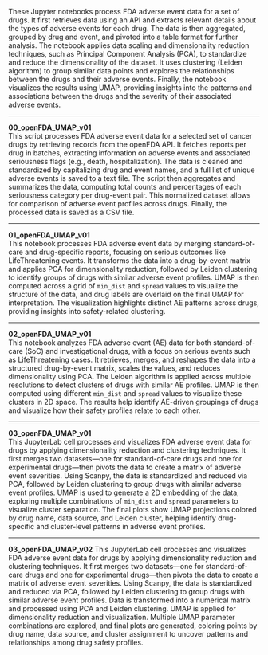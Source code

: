 
  These Jupyter notebooks process FDA adverse event data for a set of drugs. It first retrieves data using an API and extracts relevant details about the types of adverse events
for each drug. The data is then aggregated, grouped by drug and event, and pivoted into a table format for further analysis. The notebook applies data scaling and dimensionality
reduction techniques, such as Principal Component Analysis (PCA), to standardize and reduce the dimensionality of the dataset. It uses clustering (Leiden algorithm) to group 
similar data points and explores the relationships between the drugs and their adverse events. Finally, the notebook visualizes the results using UMAP, providing insights into 
the patterns and associations between the drugs and the severity of their associated adverse events.
--          --          --          --          --          --          --          --          --          --          --          --          --          --          --          --          --          --    
  **00_openFDA_UMAP_v01**  
This script processes FDA adverse event data for a selected set of cancer drugs by retrieving records from the openFDA API. It fetches reports per drug in batches, extracting information
on adverse events and associated seriousness flags (e.g., death, hospitalization). The data is cleaned and standardized by capitalizing drug and event names, and a full list of unique
adverse events is saved to a text file. The script then aggregates and summarizes the data, computing total counts and percentages of each seriousness category per drug-event pair.
This normalized dataset allows for comparison of adverse event profiles across drugs. Finally, the processed data is saved as a CSV file.
--          --          --          --          --          --          --          --          --          --          --          --          --          --          --          --          --          --    
  **01_openFDA_UMAP_v01**  
This notebook processes FDA adverse event data by merging standard-of-care and drug-specific reports, focusing on serious outcomes like LifeThreatening events.
It transforms the data into a drug-by-event matrix and applies PCA for dimensionality reduction, followed by Leiden clustering to identify groups of drugs with similar adverse event profiles. 
UMAP is then computed across a grid of `min_dist` and `spread` values to visualize the structure of the data, and drug labels are overlaid on the final UMAP for interpretation.
The visualization highlights distinct AE patterns across drugs, providing insights into safety-related clustering.
--          --          --          --          --          --          --          --          --          --          --          --          --          --          --          --          --          -- 
  **02_openFDA_UMAP_v01**  
This notebook analyzes FDA adverse event (AE) data for both standard-of-care (SoC) and investigational drugs, with a focus on serious events such as LifeThreatening cases. 
It retrieves, merges, and reshapes the data into a structured drug-by-event matrix, scales the values, and reduces dimensionality using PCA. 
The Leiden algorithm is applied across multiple resolutions to detect clusters of drugs with similar AE profiles. UMAP is then computed using different `min_dist` and `spread` 
values to visualize these clusters in 2D space. The results help identify AE-driven groupings of drugs and visualize how their safety profiles relate to each other.
--          --          --          --          --          --          --          --          --          --          --          --          --          --          --          --          --          -- 
  **03_openFDA_UMAP_v01**  
This JupyterLab cell processes and visualizes FDA adverse event data for drugs by applying dimensionality reduction and clustering techniques. It first merges two datasets—one for
standard-of-care drugs and one for experimental drugs—then pivots the data to create a matrix of adverse event severities. Using Scanpy, the data is standardized and reduced via PCA,
followed by Leiden clustering to group drugs with similar adverse event profiles. UMAP is used to generate a 2D embedding of the data, exploring multiple combinations of `min_dist`
and `spread` parameters to visualize cluster separation. The final plots show UMAP projections colored by drug name, data source, and Leiden cluster, helping identify drug-specific
and cluster-level patterns in adverse event profiles.
--          --          --          --          --          --          --          --          --          --          --          --          --          --          --          --          --          -- 
  **03_openFDA_UMAP_v02**
This JupyterLab cell processes and visualizes FDA adverse event data for drugs by applying dimensionality reduction and clustering techniques. It first merges two datasets—one for
standard-of-care drugs and one for experimental drugs—then pivots the data to create a matrix of adverse event severities. Using Scanpy, the data is standardized and reduced via PCA,
followed by Leiden clustering to group drugs with similar adverse event profiles.  Data is transformed into a numerical matrix and processed using PCA and Leiden clustering.
UMAP is applied for dimensionality reduction and visualization. Multiple UMAP parameter combinations are explored, and final plots are generated, coloring points by drug name, 
data source, and cluster assignment to uncover patterns and relationships among drug safety profiles.
























